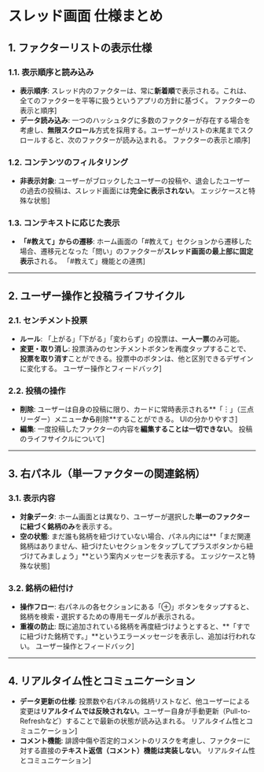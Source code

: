 # スレッド画面 仕様まとめ

## 1. ファクターリストの表示仕様

### 1.1. 表示順序と読み込み

-   **表示順序**: スレッド内のファクターは、常に**新着順**で表示される。これは、全てのファクターを平等に扱うというアプリの方針に基づく。 ファクターの表示と順序]
-   **データ読み込み**: 一つのハッシュタグに多数のファクターが存在する場合を考慮し、**無限スクロール**方式を採用する。ユーザーがリストの末尾までスクロールすると、次のファクターが読み込まれる。 ファクターの表示と順序]

### 1.2. コンテンツのフィルタリング

-   **非表示対象**: ユーザーがブロックしたユーザーの投稿や、退会したユーザーの過去の投稿は、スレッド画面には**完全に表示されない**。 エッジケースと特殊な状態]

### 1.3. コンテキストに応じた表示

-   **「#教えて」からの遷移**: ホーム画面の「#教えて」セクションから遷移した場合、遷移元となった「問い」のファクターが**スレッド画面の最上部に固定表示**される。 「#教えて」機能との連携]

---

## 2. ユーザー操作と投稿ライフサイクル

### 2.1. センチメント投票

-   **ルール**: 「上がる」「下がる」「変わらず」の投票は、**一人一票**のみ可能。
-   **変更・取り消し**: 投票済みのセンチメントボタンを再度タップすることで、**投票を取り消す**ことができる。投票中のボタンは、他と区別できるデザインに変化する。 ユーザー操作とフィードバック]

### 2.2. 投稿の操作

-   **削除**: ユーザーは自身の投稿に限り、カードに常時表示される**「︙」（三点リーダー）メニュー**から**削除**することができる。 UIの分かりやすさ]
-   **編集**: 一度投稿したファクターの内容を**編集することは一切できない**。 投稿のライフサイクルについて]

---

## 3. 右パネル（単一ファクターの関連銘柄）

### 3.1. 表示内容

-   **対象データ**: ホーム画面とは異なり、ユーザーが選択した**単一のファクターに紐づく銘柄のみ**を表示する。
-   **空の状態**: まだ誰も銘柄を紐づけていない場合、パネル内には**「まだ関連銘柄はありません、紐づけたいセクションをタップしてプラスボタンから紐づけてみましょう」**という案内メッセージを表示する。 エッジケースと特殊な状態]

### 3.2. 銘柄の紐付け

-   **操作フロー**: 右パネルの各セクションにある「⊕」ボタンをタップすると、銘柄を検索・選択するための専用モーダルが表示される。
-   **重複の防止**: 既に追加されている銘柄を再度紐づけようとすると、**「すでに紐づけた銘柄です。」**というエラーメッセージを表示し、追加は行われない。 ユーザー操作とフィードバック]

---

## 4. リアルタイム性とコミュニケーション

-   **データ更新の仕様**: 投票数や右パネルの銘柄リストなど、他ユーザーによる変更は**リアルタイムでは反映されない**。ユーザー自身が手動更新（Pull-to-Refreshなど）することで最新の状態が読み込まれる。 リアルタイム性とコミュニケーション]
-   **コメント機能**: 誹謗中傷や否定的コメントのリスクを考慮し、ファクターに対する直接の**テキスト返信（コメント）機能は実装しない**。 リアルタイム性とコミュニケーション]